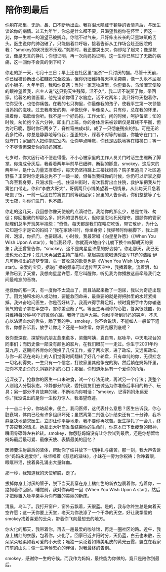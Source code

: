 # 陪你到最后

你躺在那里，无助，鼻、口不断地出血。我将泪水隐藏于镇静的表情背后，与医生谈论你的病情。过去九年半，你总是什么都不要，只渴望我抱你在怀里；但这一刻，你一生唯一的渴望已被搁弃。你喘不过气来，只好伸出长长的泛黑缺氧的舌头。医生说你的肺泡破了，只能借着口呼吸，接着告诉从工作场合赶至医院的我：“smokey的状况很不乐观。”刹那时，我正要哭出来，你却站了起来；像是抗议，像是无言的挣扎；你想证明，再一次向妈妈证明，这一生你已熬过了无数的病痛，这一回你不会真的倒下吗？ 

你走的那一天，七月十三日；早上还在社区里“追杀”一只讨厌的猫。尽管十天前，你已经被诊断出心脏瓣膜完全脱落，但你仍旧维持每天神采奕奕，像一头永不屈服的小狮子。九年半前，我和你奇遇；当时一家宠物店里，你歪着头，乌溜溜天使般的眼神望着我，店主人说“这只狗天生残障，活不久”，我二话不说买了你，带回家。给著名的兽医看，他先误诊你得了水脑症，活不过两年；我只好每天抱着你，怕你受伤，也怕你痛苦。在我的七只狗里，你最像我的孩子，使我平生第一次领悟当妈妈的滋味。过去我疼爱的狗，半像玩伴，半像亲人。只有你，总在我的怀里，摇着你，唱歌给你听。我不是一个好妈妈，工作太忙。闲的时候，呵护备至；忙的时候，匆忙抱个五六分钟，即出门上班。你的身体后来被诊断仅是耳线不平衡，但为时已晚，那时你已两岁了，脊椎弯曲成s状，成了一只彻底残疾的狗。可是无论我多忙碌，你总是静静地等待我；歪歪的头，踩着不对等的前腿，你能守在门口，就守门；家里的人把你抱进室内，让你早点睡觉，你还是固执地等在楼梯口；等一个不尽责但深爱你的妈妈回家。 

七岁时，你又因行动不便走得慢，不小心被家里的工作人员关门时活生生碾断了脚掌。你烧成骨灰后，我看着两年半前早已细碎、断裂的脚盘，smokey，这后来的两年半，是什么力量支撑着你，每天仍坚持跳上三楼找妈妈？院子里追鸟？社区追野猫？正常时你走路总免不了一跛一跛，但每当我喊你的时候，你仍可以断掌之脚飞奔至我身旁，只渴求我一抱。住温州街时，有次我胃出血住院，救护车把我从竹篱笆门带走。你和“李敖大哥大”，哥俩两只小博美望着一切情景，从此每天只急着吃饱了饭，一前一后坐在竹篱笆门前等我回家；家里的人告诉我，你们整整等了七天七夜，叫你们进门，也不应。 

你走的这几天，我回想你像天使般的点滴过往。我给你的那么少，总是忙碌、匆促；你回报我的却那么多。妈妈的世界很大，但你坚忍地死死相守。照顾你的管家助理们总半开玩笑半抱怨：“奇怪，每天都是我们在喂它吃饭，带它散步，为什么它知道你才是它的妈妈？”我在家读书时，你坐身旁；我弹琴时你躺脚下，我上厕所、泡澡，你抓门，也要跟进。小时候，我最常唱《向星星许愿》（《When You Wish Upon A star》），每当我轻哼，你就高兴地自个儿躺下换个四脚朝天的景象；我还曾警告你，“smokey，这不是向星星许愿的好姿势”。你走那天，我已无法也无心工作；过几天再回去主持广播时，拿起美国歌唱选秀亚军11岁的洁姬·伊凡可新推出的追梦专辑，头一首收录的歌竟也是《When You Wish Upon A star》。亲爱的宝贝，据说广播的频率可以远传至天空中，我播着歌，流着泪，如果你已到了天堂，我想向星星许愿，愿它叫醒你，听见我为你播放这首牵缘我们之间最难忘的音符。 

抢救你的那一天，有一度你不太流血了，而且站起来撒了一泡尿，我以为奇迹出现了。因为肺积水的人或动物，要能救回命来，最重要的就是得把肺里的水赶紧排掉。我兴奋地问医生，你是否好转了。我高兴得手舞足蹈，顿时竟把手中为你输送氧气的管子拿在半空中，害你差点断了气。等医生再测你的心脏，答案很残酷，仍只维持每分钟40下的微弱心跳，我听了放声大哭。你似乎听到妈妈的哭声，不忍心以沾满血水的舌头，舔了我的手。smokey，你不会说话，不能如人一般留下遗言，你想告诉我，放手让你走？还是一如往常，你要克服到底呢？ 

救你至深夜，探望你的朋友愈来愈多，梁蕾阿姨，袁自育，赵咏华，中天电视台的同事们；而历史像一部没有颜色的影片，在我们眼前一一走过。你生于2001年约莫九月，这期间养育你的我换了几份工作，搬了两次家，进了政坛，又远离政坛。与你一起活在岛屿上的人们觉得时间翻转了好几个轮盘，只有单纯的你，无须挂念一切名利得失，一生只有一个信念，打败家里其他争宠的狗，然后躺在妈妈怀里，把你本来歪歪的头斜靠妈妈的心口；那里，你知道永远有一个爱你的角落。 

近深夜了，抢救你的医生一口未进食，试一个疗法无效，再试另一个疗法；我整个人则陷入分裂状态。冷静部分的我，委托朋友们去诚品为你准备后事用的箱子、玩具；另一部分不肯放弃的我，不断地向你喊话：“smokey，记得妈妈永远爱你。”我没说出的是你一生毅力惊人，我渴望奇迹。 

十一点二十分，你站起来，便血。我问医师，这代表什么意思？医生告诉我，你心脏衰竭，体内已经有许多组织坏死；虽然离第二剂强心针结束还有二十分钟，我冷静坚决地请求医生，立即让你平静地走，我不要你再吃苦。医生挣扎了一会儿，终于答应我的请求。她拿出大针筒准备结束你的生命时，你原本已下垂疲惫的眼神，瞬间骨碌碌左右轮转。smokey，你怨怼妈妈没有让你尝试到最后，还是你想留给妈妈最后最可爱、最像天使、表情最美的回忆？ 

医师要注射最后的液体，帮助你了结并放下一切挣扎与痛苦。那一刻，我大声告诉你“妈妈永远爱你”，咏华唱着《慈悲的滋味》，小妹在一旁为你祝祷；你睁着眼，眼眶带泪，接着鼻孔涌出大量鲜血。 

那一秒，我知道我的天使解脱，走了。 

拔掉你身上讨厌的管子，脱下当天我穿在身上橘红色的新衣包裹着你，抱着你，一路拥着你回家。睡觉前，我对你再唱一回《When You Wish Upon A star》，然后才把你置入咏华亲手为你布置的美丽的新床。 

清晨，鸟叫了。我打开窗户，窗外云飘着，天很蓝。是的，我与你终生总是向着天空许愿；这一天你要上天堂，老天为你洗涤了一个干净的天空，好让我挚爱的smokey找着喜爱的云朵，带着你飞向最想去的地方。 

你火化的那天，我带着你，再去一趟最爱的咖啡馆，再走一圈社区的路。近午，我身上橘红的衣服，包着你，火化了。回家已近夕阳时分，天仍蓝，白云也未散，云朵朵朵轻柔如我可爱的小天使；唯独一朵泛着如博美毛皮的黄光云霞，竖立在我家门前的山头；像一生等候忠心的伴侣，对我最终的告别。 

smokey，感谢你一生的守候。而我作为妈妈，最终能为你做的，竟只是陪你到最后。